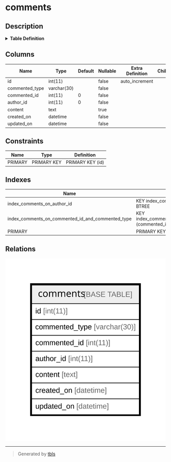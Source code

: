 # comments

## Description

<details>
<summary><strong>Table Definition</strong></summary>

```sql
CREATE TABLE `comments` (
  `id` int(11) NOT NULL AUTO_INCREMENT,
  `commented_type` varchar(30) NOT NULL DEFAULT '',
  `commented_id` int(11) NOT NULL DEFAULT '0',
  `author_id` int(11) NOT NULL DEFAULT '0',
  `content` text,
  `created_on` datetime NOT NULL,
  `updated_on` datetime NOT NULL,
  PRIMARY KEY (`id`),
  KEY `index_comments_on_commented_id_and_commented_type` (`commented_id`,`commented_type`),
  KEY `index_comments_on_author_id` (`author_id`)
) ENGINE=InnoDB DEFAULT CHARSET=latin1
```

</details>

## Columns

| Name | Type | Default | Nullable | Extra Definition | Children | Parents | Comment |
| ---- | ---- | ------- | -------- | --------------- | -------- | ------- | ------- |
| id | int(11) |  | false | auto_increment |  |  |  |
| commented_type | varchar(30) |  | false |  |  |  |  |
| commented_id | int(11) | 0 | false |  |  |  |  |
| author_id | int(11) | 0 | false |  |  |  |  |
| content | text |  | true |  |  |  |  |
| created_on | datetime |  | false |  |  |  |  |
| updated_on | datetime |  | false |  |  |  |  |

## Constraints

| Name | Type | Definition |
| ---- | ---- | ---------- |
| PRIMARY | PRIMARY KEY | PRIMARY KEY (id) |

## Indexes

| Name | Definition |
| ---- | ---------- |
| index_comments_on_author_id | KEY index_comments_on_author_id (author_id) USING BTREE |
| index_comments_on_commented_id_and_commented_type | KEY index_comments_on_commented_id_and_commented_type (commented_id, commented_type) USING BTREE |
| PRIMARY | PRIMARY KEY (id) USING BTREE |

## Relations

![er](comments.svg)

---

> Generated by [tbls](https://github.com/k1LoW/tbls)
